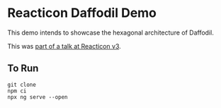 # Reacticon Daffodil Demo

This demo intends to showcase the hexagonal architecture of Daffodil.

This was [part of a talk at Reacticon v3](https://reacticon.org/#).

## To Run
```
git clone
npm ci
npx ng serve --open
```